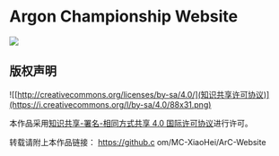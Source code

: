 # Argon Championship Website

![](https://img.shields.io/badge/license-CC--BY--SA--4.0-green)

## 版权声明
![[http://creativecommons.org/licenses/by-sa/4.0/](知识共享许可协议)](https://i.creativecommons.org/l/by-sa/4.0/88x31.png)

本作品采用[知识共享-署名-相同方式共享 4.0 国际许可协议](http://creativecommons.org/licenses/by-sa/4.0/)进行许可。

转载请附上本作品链接： https://github.c    om/MC-XiaoHei/ArC-Website
